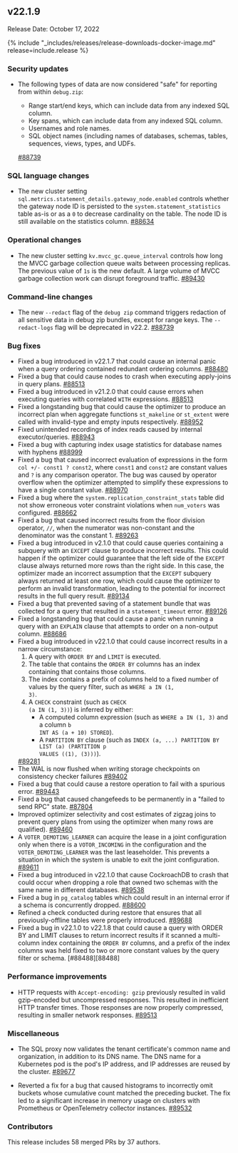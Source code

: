 ## v22.1.9

Release Date: October 17, 2022

{% include "_includes/releases/release-downloads-docker-image.md" release=include.release %}

<h3 id="v22-1-9-security-updates">Security updates</h3>

- The following types of data are now considered "safe" for reporting from within `debug.zip`:

    - Range start/end keys, which can include data from any indexed SQL column.
    - Key spans, which can include data from any indexed SQL column.
    - Usernames and role names.
    - SQL object names (including names of databases, schemas, tables, sequences, views, types, and UDFs.

    [#88739][#88739]

<h3 id="v22-1-9-sql-language-changes">SQL language changes</h3>

- The new cluster setting `sql.metrics.statement_details.gateway_node.enabled` controls whether the gateway node ID is persisted to the `system.statement_statistics` table as-is or as a `0` to decrease cardinality on the table. The node ID is still available on the statistics column. [#88634][#88634]

<h3 id="v22-1-9-operational-changes">Operational changes</h3>

- The new cluster setting `kv.mvcc_gc.queue_interval` controls how long the MVCC garbage collection queue waits between processing replicas. The previous value of `1s` is the new default. A large volume of MVCC garbage collection work can disrupt foreground traffic. [#89430][#89430]

<h3 id="v22-1-9-command-line-changes">Command-line changes</h3>

- The new `--redact` flag of the `debug zip` command triggers redaction of all sensitive data in debug zip bundles, except for range keys. The `--redact-logs` flag will be deprecated in v22.2. [#88739][#88739]

<h3 id="v22-1-9-bug-fixes">Bug fixes</h3>

- Fixed a bug introduced in v22.1.7 that could cause an internal panic when a query ordering contained redundant ordering columns. [#88480][#88480]
- Fixed a bug that could cause nodes to crash when executing apply-joins in query plans. [#88513][#88513]
- Fixed a bug introduced in v21.2.0 that could cause errors when executing queries with correlated `WITH` expressions. [#88513][#88513]
- Fixed a longstanding bug that could cause the optimizer to produce an incorrect plan when aggregate functions `st_makeline` or `st_extent` were called with invalid-type and empty inputs respectively. [#88952][#88952]
- Fixed unintended recordings of index reads caused by internal executor/queries. [#88943][#88943]
- Fixed a bug with capturing index usage statistics for database names with hyphens [#88999][#88999]
- Fixed a bug that caused incorrect evaluation of expressions in the form `col +/- const1 ? const2`, where `const1` and `const2` are constant values and `?` is any comparison operator. The bug was caused by operator overflow when the optimizer attempted to simplify these expressions to have a single constant value. [#88970][#88970]
- Fixed a bug where the `system.replication_constraint_stats` table did not show erroneous voter constraint violations when `num_voters` was configured. [#88662][#88662]
- Fixed a bug that caused incorrect results from the floor division operator, `//`, when the numerator was non-constant and the denominator was the constant 1. [#89263][#89263]
- Fixed a bug introduced in v2.1.0 that could cause queries containing a subquery with an `EXCEPT` clause to produce incorrect results. This could happen if the optimizer could guarantee that the left side of the `EXCEPT` clause always returned more rows than the right side. In this case, the optimizer made an incorrect assumption that the `EXCEPT` subquery always returned at least one row, which could cause the optimizer to perform an invalid transformation, leading to the potential for incorrect results in the full query result. [#89134][#89134]
- Fixed a bug that prevented saving of a statement bundle that was collected for a query that resulted in a `statement_timeout` error. [#89126][#89126]
- Fixed a longstanding bug that could cause a panic when running a query with an `EXPLAIN` clause that attempts to order on a non-output column. [#88686][#88686]
- Fixed a bug introduced in v22.1.0 that could cause incorrect results in a narrow circumstance:<ol><li>A query with <code>ORDER BY</code> and <code>LIMIT</code> is executed.</li><li>The table that contains the <code>ORDER BY</code> columns has an index containing that contains those columns.</li><li>The index contains a prefix of columns held to a fixed number of values by the query filter, such as <code>WHERE a IN (1, 3)</code>.</li><li>A <code>CHECK</code> constraint (such as <code>CHECK (a IN (1, 3))</code>) is inferred by either:<ul><li>A computed column expression (such as <code>WHERE a IN (1, 3)</code> and a column <code>b INT AS (a + 10) STORED</code>).</li><li>A <code>PARTITION BY</code> clause (such as <code>INDEX (a, ...) PARTITION BY LIST (a) (PARTITION p VALUES ((1), (3)))</code>).</li></ul></li></ol>[#89281][#89281]
- The WAL is now flushed when writing storage checkpoints on consistency checker failures [#89402][#89402]
- Fixed a bug that could cause a restore operation to fail with a spurious error. [#89443][#89443]
- Fixed a bug that caused changefeeds to be permanently in a "failed to send RPC" state. [#87804][#87804]
- Improved optimizer selectivity and cost estimates of zigzag joins to prevent query plans from using the optimizer when many rows are qualified). [#89460][#89460]
- A `VOTER_DEMOTING_LEARNER` can acquire the lease in a joint configuration only when there is a `VOTOR_INCOMING` in the configuration and the `VOTER_DEMOTING_LEARNER` was the last leaseholder. This prevents a situation in which the system is unable to exit the joint configuration. [#89611][#89611]
- Fixed a bug introduced in v22.1.0 that cause CockroachDB to crash that could occur when dropping a role that owned two schemas with the same name in different databases. [#89538][#89538]
- Fixed a bug in `pg_catalog` tables which could result in an internal error if a schema is concurrently dropped. [#88600][#88600]
- Refined a check conducted during restore that ensures that all previously-offline tables were properly introduced. [#89688][#89688]
- Fixed a bug in v22.1.0 to v22.1.8 that could cause a query with ORDER BY and LIMIT clauses to return incorrect results if it scanned a multi-column index containing the `ORDER BY` columns, and a prefix of the index columns was held fixed to two or more constant values by the query filter or schema. [#88488][88488]

<h3 id="v22-1-9-performance-improvements">Performance improvements</h3>

- HTTP requests with `Accept-encoding: gzip` previously resulted in valid gzip-encoded but uncompressed responses. This resulted in inefficient HTTP transfer times. Those responses are now properly compressed, resulting in smaller network responses. [#89513][#89513]

<h3 id="v22-1-9-miscellaneous">Miscellaneous</h3>

- The SQL proxy now validates the tenant certificate's common name and organization, in addition to its DNS name. The DNS name for a Kubernetes pod is the pod's IP address, and IP addresses are reused by the cluster. [#89677][#89677]

- Reverted a fix for a bug that caused histograms to incorrectly omit buckets whose cumulative count matched the preceding bucket. The fix led to a significant increase in memory usage on clusters with Prometheus or OpenTelemetry collector instances. [#89532][#89532]

<h3 id="v22-1-9-contributors">Contributors</h3>

This release includes 58 merged PRs by 37 authors.

[#87804]: https://github.com/cockroachdb/cockroach/pull/87804
[#88480]: https://github.com/cockroachdb/cockroach/pull/88480
[#88488]: https://github.com/cockroachdb/cockroach/pull/88488
[#88513]: https://github.com/cockroachdb/cockroach/pull/88513
[#88600]: https://github.com/cockroachdb/cockroach/pull/88600
[#88634]: https://github.com/cockroachdb/cockroach/pull/88634
[#88662]: https://github.com/cockroachdb/cockroach/pull/88662
[#88686]: https://github.com/cockroachdb/cockroach/pull/88686
[#88739]: https://github.com/cockroachdb/cockroach/pull/88739
[#88759]: https://github.com/cockroachdb/cockroach/pull/88759
[#88943]: https://github.com/cockroachdb/cockroach/pull/88943
[#88952]: https://github.com/cockroachdb/cockroach/pull/88952
[#88970]: https://github.com/cockroachdb/cockroach/pull/88970
[#88999]: https://github.com/cockroachdb/cockroach/pull/88999
[#89126]: https://github.com/cockroachdb/cockroach/pull/89126
[#89134]: https://github.com/cockroachdb/cockroach/pull/89134
[#89194]: https://github.com/cockroachdb/cockroach/pull/89194
[#89263]: https://github.com/cockroachdb/cockroach/pull/89263
[#89281]: https://github.com/cockroachdb/cockroach/pull/89281
[#89402]: https://github.com/cockroachdb/cockroach/pull/89402
[#89430]: https://github.com/cockroachdb/cockroach/pull/89430
[#89443]: https://github.com/cockroachdb/cockroach/pull/89443
[#89460]: https://github.com/cockroachdb/cockroach/pull/89460
[#89513]: https://github.com/cockroachdb/cockroach/pull/89513
[#89532]: https://github.com/cockroachdb/cockroach/pull/89532
[#89538]: https://github.com/cockroachdb/cockroach/pull/89538
[#89596]: https://github.com/cockroachdb/cockroach/pull/89596
[#89611]: https://github.com/cockroachdb/cockroach/pull/89611
[#89677]: https://github.com/cockroachdb/cockroach/pull/89677
[#89688]: https://github.com/cockroachdb/cockroach/pull/89688
[#89019]: https://github.com/cockroachdb/cockroach/pull/89019
